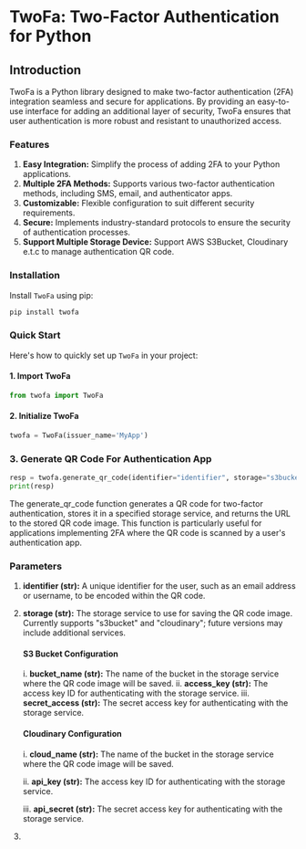 # TwoFa: Two-Factor Authentication for Python

## Introduction

TwoFa is a Python library designed to make two-factor authentication (2FA) integration seamless and secure for applications. By providing an easy-to-use interface for adding an additional layer of security, TwoFa ensures that user authentication is more robust and resistant to unauthorized access.

### Features
1. **Easy Integration:** Simplify the process of adding 2FA to your Python applications.
2. **Multiple 2FA Methods:** Supports various two-factor authentication methods, including SMS, email, and authenticator apps.
3. **Customizable:** Flexible configuration to suit different security requirements.
4. **Secure:** Implements industry-standard protocols to ensure the security of authentication processes.
5. **Support Multiple Storage Device:** Support AWS S3Bucket, Cloudinary e.t.c to manage authentication QR code.


### Installation

Install `TwoFa` using pip:

```python
pip install twofa
```

### Quick Start
Here's how to quickly set up `TwoFa` in your project:

#### 1. Import TwoFa
```python
from twofa import TwoFa
```

#### 2. Initialize TwoFa
```python
twofa = TwoFa(issuer_name='MyApp')
```

### 3. Generate QR Code For Authentication App
```python
resp = twofa.generate_qr_code(identifier="identifier", storage="s3bucket", bucket_name="bucket", access_key="s3 secrete access", secret_access="s3 secrete access key")
print(resp)
```
The generate_qr_code function generates a QR code for two-factor authentication, stores it in a specified storage service, and returns the URL to the stored QR code image. This function is particularly useful for applications implementing 2FA where the QR code is scanned by a user's authentication app.

### Parameters
1. **identifier (str):** A unique identifier for the user, such as an email address or username, to be encoded within the QR code.
2. **storage (str):** The storage service to use for saving the QR code image. Currently supports "s3bucket" and "cloudinary"; future versions may include additional services.

    #### S3 Bucket Configuration
    i. **bucket_name (str):** The name of the bucket in the storage service where the QR code image will be saved.
    ii. **access_key (str):** The access key ID for authenticating with the storage service.
    iii. **secret_access (str):** The secret access key for authenticating with the storage service.

    #### Cloudinary Configuration
    i. **cloud_name (str):** The name of the bucket in the storage service where the QR code image will be saved.

    ii. **api_key (str):** The access key ID for authenticating with the storage service.
    
    iii. **api_secret (str):** The secret access key for authenticating with the storage service.
3. 